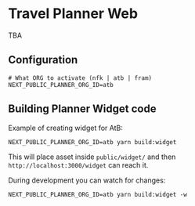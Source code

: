 # Travel Planner Web

TBA

## Configuration

```
# What ORG to activate (nfk | atb | fram)
NEXT_PUBLIC_PLANNER_ORG_ID=atb
```

## Building Planner Widget code

Example of creating widget for AtB:

```
NEXT_PUBLIC_PLANNER_ORG_ID=atb yarn build:widget
```

This will place asset inside `public/widget/` and then
`http://localhost:3000/widget` can reach it.

During development you can watch for changes:

```
NEXT_PUBLIC_PLANNER_ORG_ID=atb yarn build:widget -w
```

